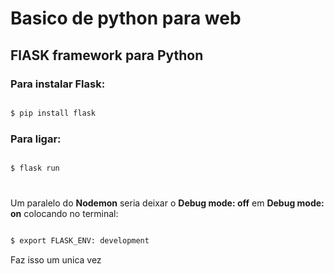 # Basico de python para web

## FlASK framework para Python

### Para instalar Flask:

````bash

$ pip install flask

````
### Para ligar:

````bash

$ flask run

````


#

Um paralelo do **Nodemon** seria deixar o **Debug mode: off** em **Debug mode: on** colocando no terminal:

````bash

$ export FLASK_ENV: development

````
Faz isso um unica vez